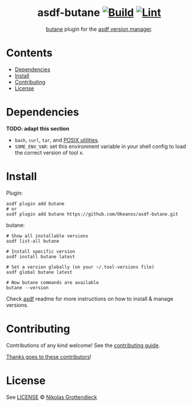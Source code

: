 <div align="center">

# asdf-butane [![Build](https://github.com/Okeanos/asdf-butane/actions/workflows/build.yml/badge.svg)](https://github.com/Okeanos/asdf-butane/actions/workflows/build.yml) [![Lint](https://github.com/Okeanos/asdf-butane/actions/workflows/lint.yml/badge.svg)](https://github.com/Okeanos/asdf-butane/actions/workflows/lint.yml)

[butane](https://coreos.github.io/butane/) plugin for the [asdf version manager](https://asdf-vm.com).

</div>

# Contents

- [Dependencies](#dependencies)
- [Install](#install)
- [Contributing](#contributing)
- [License](#license)

# Dependencies

**TODO: adapt this section**

- `bash`, `curl`, `tar`, and [POSIX utilities](https://pubs.opengroup.org/onlinepubs/9699919799/idx/utilities.html).
- `SOME_ENV_VAR`: set this environment variable in your shell config to load the correct version of tool x.

# Install

Plugin:

```shell
asdf plugin add butane
# or
asdf plugin add butane https://github.com/Okeanos/asdf-butane.git
```

butane:

```shell
# Show all installable versions
asdf list-all butane

# Install specific version
asdf install butane latest

# Set a version globally (on your ~/.tool-versions file)
asdf global butane latest

# Now butane commands are available
butane --version
```

Check [asdf](https://github.com/asdf-vm/asdf) readme for more instructions on how to
install & manage versions.

# Contributing

Contributions of any kind welcome! See the [contributing guide](contributing.md).

[Thanks goes to these contributors](https://github.com/Okeanos/asdf-butane/graphs/contributors)!

# License

See [LICENSE](LICENSE) © [Nikolas Grottendieck](https://github.com/Okeanos/)
